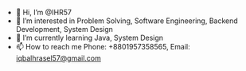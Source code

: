 - 👋 Hi, I’m @IHR57
- 👀 I’m interested in Problem Solving, Software Engineering, Backend Development, System Design
- 🌱 I’m currently learning Java, System Design
- 📫 How to reach me 
Phone: +8801957358565, Email: iqbalhrasel57@gmail.com

<!---
IHR57/IHR57 is a ✨ special ✨ repository because its `README.md` (this file) appears on your GitHub profile.
You can click the Preview link to take a look at your changes.
--->
